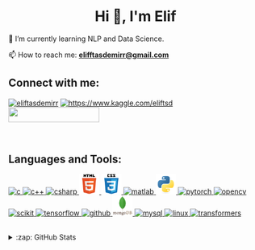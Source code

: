 <h1 align="center"> Hi 👋, I'm Elif </h1>

<!--
**eliffT/eliffT** is a ✨ _special_ ✨ repository because its `README.md` (this file) appears on your GitHub profile.

Here are some ideas to get you started:

- 🔭 I’m currently working on ...
-  ...
- 👯 I’m looking to collaborate on ...
- 🤔 I’m looking for help with ...
- 💬 Ask me about ...
 ...📫 How to reach me: 
- 😄 Pronouns: ...
- ⚡ Fun fact: ...
-->

🌱 I’m currently learning NLP and Data Science.

📫 How to reach me: **elifftasdemirr@gmail.com**

<h2> Connect with me: </h2>
<p align="left">
<a href="https://www.linkedin.com/in/eliftasdemirr/" target="blank"><img align="center" src="https://raw.githubusercontent.com/rahuldkjain/github-profile-readme-generator/master/src/images/icons/Social/linked-in-alt.svg" alt="eliftasdemirr" height="30" width="40" /></a>
<a href="https://www.kaggle.com/eliftsd" target="blank"><img align="center" src="https://raw.githubusercontent.com/rahuldkjain/github-profile-readme-generator/master/src/images/icons/Social/kaggle.svg" alt="https://www.kaggle.com/eliftsd" height="30" width="40" /></a>
<a href="https://huggingface.co/elftsdmr" target="blank"> <img  align="center" src="https://huggingface.co/datasets/huggingface/documentation-images/raw/main/transformers-logo-light.svg" width="180" height="30" /></a>
</p>
<br/>

<h2> Languages and Tools: </h2>

  <a href="https://www.w3schools.com/c/c_intro.php" target="_blank"> <img src="https://github.com/rahuldkjain/github-profile-readme-generator/blob/master/src/images/icons/ProgrammingLanguages/c.svg" alt="c" width="40" height="40"/> </a>
   <a href="https://www.w3schools.com/cpp/default.asp" target="_blank"> <img src="https://github.com/rahuldkjain/github-profile-readme-generator/blob/master/src/images/icons/ProgrammingLanguages/cpp.svg" alt="c++" width="40" height="40"/> </a>
   <a href="https://www.w3schools.com/cs/index.php" target="_blank"> <img src="https://github.com/rahuldkjain/github-profile-readme-generator/blob/master/src/images/icons/ProgrammingLanguages/csharp.svg" alt="csharp" width="40" height="40"/> </a>
    <a href="https://www.w3schools.com/html/" target="_blank"> <img src="https://raw.githubusercontent.com/devicons/devicon/master/icons/html5/html5-original-wordmark.svg" alt="html5" width="40" height="40"/> </a>
    <a href="https://www.w3schools.com/css/" target="_blank"> <img src="https://raw.githubusercontent.com/devicons/devicon/master/icons/css3/css3-original-wordmark.svg" alt="css3" width="40" height="40"/> </a>
   <a href="https://www.mathworks.com/products/matlab.html" target="_blank"> <img src="https://github.com/rahuldkjain/github-profile-readme-generator/blob/master/src/images/icons/Software/matlab.svg" alt="matlab" width="40" height="40"/> </a>
 <a href="https://www.python.org" target="_blank"> <img src="https://raw.githubusercontent.com/devicons/devicon/master/icons/python/python-original.svg" alt="python" width="40" height="40"/> </a>
  <a href="https://pytorch.org/" target="_blank"> <img src="https://github.com/rahuldkjain/github-profile-readme-generator/blob/master/src/images/icons/AIML/pytorch.svg" alt="pytorch" width="40" height="40"/> </a>
    <a href="https://opencv.org/" target="_blank"> <img src="https://github.com/rahuldkjain/github-profile-readme-generator/blob/master/src/images/icons/AIML/opencv.svg" alt="opencv" width="40" height="40"/> </a>
   <a href="https://scikit-learn.org/stable/" target="_blank"> <img src="https://github.com/rahuldkjain/github-profile-readme-generator/blob/master/src/images/icons/AIML/scikit.svg" alt="scikit" width="40" height="40"/> </a>
     <a href="https://www.tensorflow.org/" target="_blank"> <img src="https://github.com/rahuldkjain/github-profile-readme-generator/blob/master/src/images/icons/AIML/tensorflow.svg" alt="tensorflow" width="40" height="40"/> </a>
   <a href="https://github.com/" target="_blank"> <img src="https://github.com/rahuldkjain/github-profile-readme-generator/blob/master/src/images/icons/Social/github.svg" alt="github" width="40" height="40"/> </a>
 <a href="https://www.mongodb.com/" target="_blank"> <img src="https://raw.githubusercontent.com/devicons/devicon/master/icons/mongodb/mongodb-original-wordmark.svg" alt="mongodb" width="40" height="40"/> </a>
  <a href="https://www.mysql.com/" target="_blank"> <img src="https://github.com/rahuldkjain/github-profile-readme-generator/blob/master/src/images/icons/Database/mysql.svg" alt="mysql" width="40" height="40"/> </a>
    <a href="https://www.linux.org/" target="_blank"> <img src="https://github.com/rahuldkjain/github-profile-readme-generator/blob/master/src/images/icons/Other/linux.svg" alt="linux" width="40" height="40"/> </a>
    <a href="https://huggingface.co/" target="_blank"> <img src="https://huggingface.co/datasets/huggingface/documentation-images/raw/main/transformers-logo-dark.svg"  alt="transformers" width="200" height="40"/> </a>
    
    
    
<br/>
<details>
  <summary>:zap: GitHub Stats</summary>

  <img align="left" alt="eliffT's GitHub Stats" src="https://github-readme-stats.vercel.app/api?username=eliffT&show_icons=true&hide_border=false&title_color=ff652f&icon_color=FFE400&bg_color=09131B&text_color=ffffff&border_color=0c1a25" />

</details>
    
